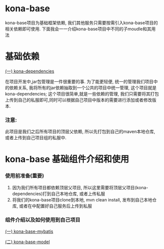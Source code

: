 # kona-base
kona-base项目为基础框架依赖, 我们其他服务只需要按需引入kona-base项目的相关依赖即可使用. 下面我会一一介绍kona-base项目中不同的子moudle和其用法

# 基础依赖
[(一) kona-dependencies](https://github.com/engjose/kona-dependencies)

在项目开发中,jar包管理是一件很重要的事. 为了能更轻便, 统一的管理我们项目中的依赖关系, 我将所有的jar依赖抽取到一个公共的项目中统一管理, 这个项目就是kona-dependencies; 这个项目很简单,就是一些依赖的管理, 我们只需要将其打包上传到自己的私服即可,同时可以根据自己项目中版本的需要进行添加或者修改版本.

### 注意:
此项目是我们之后所有项目的顶层父依赖, 所以先打包到自己的maven本地仓库, 或者上传到自己项目组的私服中.

# kona-base 基础组件介绍和使用

### 使用前准备(重要)
1. 因为我们所有项目都依赖顶层父项目, 所以这里需要将顶层父项目(kona-dependencies)打到自己本地仓库, 或者上传私服
2. 将我们的kona-base项目clone到本地, mvn clean install, 发布到自己本地仓库, 或者在<distributionManagement>中配置好自己服务后上传到私服
  
### 组件介绍以及如何使用到自己项目
[(一) kona-base-mybatis](https://github.com/engjose/kona-base/wiki/kona-base-mybatis)

[(二) kona-base-model](https://github.com/engjose/kona-base/wiki/kona-base-model)



